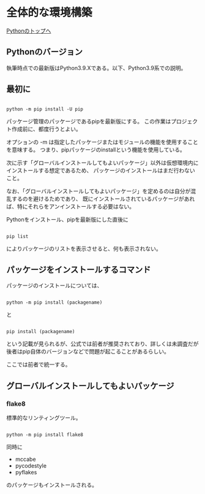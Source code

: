 # 全体的な環境構築

[Pythonのトップへ](./index.md)

## Pythonのバージョン

執筆時点での最新版はPython3.9.Xである。以下、Python3.9系での説明。

## 最初に


```console

python -m pip install -U pip

```

パッケージ管理のパッケージであるpipを最新版にする。
この作業はプロジェクト作成前に、都度行うとよい。

オプションの -m は指定したパッケージまたはモジュールの機能を使用することを意味する。
つまり、pipパッケージのinstallという機能を使用している。

次に示す「グローバルインストールしてもよいパッケージ」以外は仮想環境内にインストールする想定であるため、
パッケージのインストールはまだ行わないこと。

なお、「グローバルインストールしてもよいパッケージ」を定めるのは自分が混乱するのを避けるためであり、
既にインストールされているパッケージがあれば、特にそれらをアンインストールする必要はない。

Pythonをインストール、pipを最新版にした直後に

```console

pip list

```

によりパッケージのリストを表示させると、何も表示されない。

## パッケージをインストールするコマンド

パッケージのインストールについては、

```console

python -m pip install (packagename)

```

と

```console

pip install (packagename)

```

という記載が見られるが、公式では前者が推奨されており、詳しくは未調査だが
後者はpip自体のバージョンなどで問題が起こることがあるらしい。

ここでは前者で統一する。

## グローバルインストールしてもよいパッケージ

### flake8

標準的なリンティングツール。

```console

python -m pip install flake8

```

同時に

- mccabe
- pycodestyle
- pyflakes

のパッケージもインストールされる。